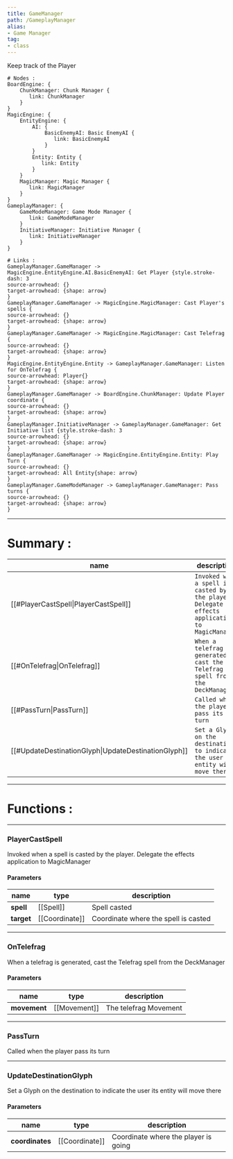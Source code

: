 ```yaml
---
title: GameManager
path: /GameplayManager
alias: 
- Game Manager
tag: 
- class
---
```

Keep track of the Player  
```d2
# Nodes :
BoardEngine: {
    ChunkManager: Chunk Manager {
       link: ChunkManager
    }
}
MagicEngine: {
    EntityEngine: {
        AI: {
            BasicEnemyAI: Basic EnemyAI {
               link: BasicEnemyAI
            }
        }
        Entity: Entity {
           link: Entity
        }
    }
    MagicManager: Magic Manager {
       link: MagicManager
    }
}
GameplayManager: {
    GameModeManager: Game Mode Manager {
       link: GameModeManager
    }
    InitiativeManager: Initiative Manager {
       link: InitiativeManager
    }
}

# Links :
GameplayManager.GameManager -> MagicEngine.EntityEngine.AI.BasicEnemyAI: Get Player {style.stroke-dash: 3
source-arrowhead: {}
target-arrowhead: {shape: arrow}
}
GameplayManager.GameManager -> MagicEngine.MagicManager: Cast Player's spells {
source-arrowhead: {}
target-arrowhead: {shape: arrow}
}
GameplayManager.GameManager -> MagicEngine.MagicManager: Cast Telefrag {
source-arrowhead: {}
target-arrowhead: {shape: arrow}
}
MagicEngine.EntityEngine.Entity -> GameplayManager.GameManager: Listen for OnTelefrag {
source-arrowhead: Player{}
target-arrowhead: {shape: arrow}
}
GameplayManager.GameManager -> BoardEngine.ChunkManager: Update Player coordinate {
source-arrowhead: {}
target-arrowhead: {shape: arrow}
}
GameplayManager.InitiativeManager -> GameplayManager.GameManager: Get Initiative list {style.stroke-dash: 3
source-arrowhead: {}
target-arrowhead: {shape: arrow}
}
GameplayManager.GameManager -> MagicEngine.EntityEngine.Entity: Play Turn {
source-arrowhead: {}
target-arrowhead: All Entity{shape: arrow}
}
GameplayManager.GameModeManager -> GameplayManager.GameManager: Pass turns {
source-arrowhead: {}
target-arrowhead: {shape: arrow}
}

```
---
# Summary :
name|description
----|----
[[#PlayerCastSpell\|PlayerCastSpell]] | `Invoked when a spell is casted by the player. Delegate the effects application to MagicManager`
[[#OnTelefrag\|OnTelefrag]] | `When a telefrag is generated, cast the Telefrag spell from the DeckManager`
[[#PassTurn\|PassTurn]] | `Called when the player pass its turn`
[[#UpdateDestinationGlyph\|UpdateDestinationGlyph]] | `Set a Glyph on the destination to indicate the user its entity will move there`

---
# Functions :

---
### PlayerCastSpell
Invoked when a spell is casted by the player. Delegate the effects application to MagicManager

#### Parameters
name|type|description
-----|-----|-----
**spell**|[[Spell]]|Spell casted
**target**|[[Coordinate]]|Coordinate where the spell is casted

---
### OnTelefrag
When a telefrag is generated, cast the Telefrag spell from the DeckManager

#### Parameters
name|type|description
-----|-----|-----
**movement**|[[Movement]]|The telefrag Movement

---
### PassTurn
Called when the player pass its turn

---
### UpdateDestinationGlyph
Set a Glyph on the destination to indicate the user its entity will move there

#### Parameters
name|type|description
-----|-----|-----
**coordinates**|[[Coordinate]]|Coordinate where the player is going
